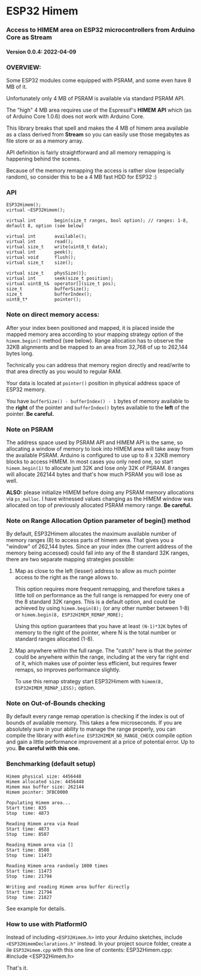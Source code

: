 # ESP32 Himem
### Access to HIMEM area on ESP32 microcontrollers from Arduino Core as Stream
#### Version 0.0.4: 2022-04-09 

### OVERVIEW:
Some ESP32 modules come equipped with PSRAM, and some even have 8 MB of it.

Unfortunately only 4 MB of PSRAM is available via standard PSRAM API.

The "high" 4 MB area requires use of the Espressif's **HIMEM** **API** which (as of Arduino Core 1.0.6) does not work with Arduino Core.

This library breaks that spell and makes the 4 MB of himem area available as a class derived from **Stream** so you can easily use those megabytes as file store or as a memory array. 

API definition is fairly straightforward and all memory remapping is happening behind the scenes. 

Because of the memory remapping the access is rather slow (especially random), so consider this to be a 4 MB fast HDD for ESP32 :)



### API

    ESP32Himem();
    virtual ~ESP32Himem();
      
    virtual int       begin(size_t ranges, bool option); // ranges: 1-8, default 8, option (see below)
    
    virtual int       available();
    virtual int       read();
    virtual size_t    write(uint8_t data);
    virtual int       peek();
    virtual void      flush();
    virtual size_t    size();
    
    virtual size_t    physSize()};
    virtual int       seek(size_t position);
    virtual uint8_t&  operator[](size_t pos);
    size_t            bufferSize();
    size_t            bufferIndex();
    uint8_t*          pointer();


### Note on direct memory access:

After your index been positioned and mapped, it is placed inside the mapped memory area according to your mapping strategy option of the `himem.begin()` method (see below). Range allocation has to observe the 32KB alignments and be mapped to an area from 32,768 of up to 262,144 bytes long.

Technically you can address that memory region directly and read/write to that area directly as you would to regular RAM.

Your data is located at `pointer()` position in physical address space of ESP32 memory.

You have `bufferSize() - bufferIndex() - 1` bytes of memory available to the **right** of the pointer and `bufferIndex()` bytes available to the **left** of the pointer. **Be careful.** 


### Note on PSRAM

The address space used by PSRAM API and HIMEM API is the same, so allocating a window of memory to look into HIMEM area will take away from the available PSRAM. Arduino is configured to use up to 8 x 32KB memory blocks to access HIMEM. In most cases you only need one, so start `himem.begin(1)` to allocate just 32K and lose *only* 32K of PSRAM. 8 ranges will allocate 262144 bytes and that's how much PSRAM you will lose as well. 

**ALSO:** please initialize HIMEM before doing any PSRAM memory allocations via `ps_malloc`. I have witnessed values changing as the HIMEM window was allocated on top of previously allocated PSRAM memory range. **Be careful.** 

### Note on Range Allocation Option parameter of begin() method

By default, ESP32Himem allocates the maximum available number of memory ranges (8) to access parts of himem area. That gives you a "window" of 262,144 bytes. Since an your index (the current address of the memory being accessed) could fall into any of the 8 standard 32K ranges, there are two separate mapping strategies possible:

1. Map as close to the left (lesser) address to allow as much pointer access to the right as the range allows to.

   This option requires more frequent remapping, and therefore takes a little toll on performance as the full range is remapped for every one of the 8 standard 32K ranges. This is a default option, and could be achieved by using `himem.begin(8);` (or any other number between 1-8) or `himem.begin(8, ESP32HIMEM_REMAP_MORE);`

   Using this option guarantees that you have at least `(N-1)*32K` bytes of memory to the right of the pointer, where N is the total number or standard ranges allocated (1-8). 

2. Map anywhere within the full range. The "catch" here is that the pointer could be anywhere within the range, including at the very far right end of it, which makes use of pointer less efficient, but requires fewer remaps, so improves performance slightly. 

   To use this remap strategy start ESP32Himem with `himem(8, ESP32HIMEM_REMAP_LESS);` option.

### Note on Out-of-Bounds checking

By default every range remap operation is checking if the index is out of bounds of available memory. This takes a few microseconds. If you are absolutely sure in your ability to manage the range properly, you can compile the library with
`#define ESP32HIMEM_NO_RANGE_CHECK` compile option and gain a little performance improvement at a price of potential error. Up to you. **Be careful with this one.** 

### Benchmarking (default setup)

```
Himem physical size: 4456448
Himem allocated size: 4456448
Himem max buffer size: 262144
Himem pointer: 3FBC0000

Populating Himem area... 
Start time: 835
Stop  time: 4873

Reading Himem area via Read 
Start time: 4873
Stop  time: 8507

Reading Himem area via [] 
Start time: 8508
Stop  time: 11473

Reading Himem area randomly 1000 times 
Start time: 11473
Stop  time: 21794

Writing and reading Himem area buffer directly 
Start time: 21794
Stop  time: 21827
```

See example for details. 

### How to use with PlatformIO

Instead of including `<ESP32Himem.h>` into your Arduino sketches, include `<ESP32HimemDeclarations.h"` instead.
In your project source folder, create a ile `ESP32Himem.cpp` with this one line of contents:
ESP32Himem.cpp:
#include <ESP32Himem.h>



That's it. 

